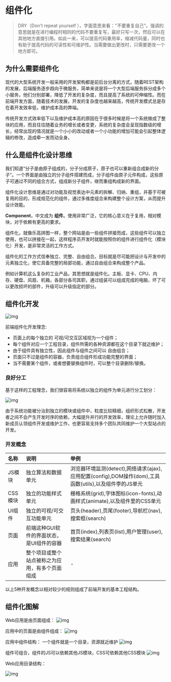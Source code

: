 # 组件化

> DRY（Don't repeat yourself ），字面意思来看："不要重复自己"。强调的意思就是在进行编程时相同的代码不要重复写，最好只写一次，然后可以在其他地方直接引用。如此一来，可以提高代码重用率，缩减代码量，同时也有助于提高代码的可读性和可维护性。当需要做出更改时，只需要更改一个地方即可。

## 为什么需要组件化

现代的大型系统开发一般采用的开发架构都是前后台分离的方式，随着REST架构的发展，后端服务逐步趋向于微服务，简单来说是将一个大型后端服务拆分成多个小服务，他们分别部署，降低了开发的复杂度，而且提高了系统的可伸缩性。而在前端开发方面，随着技术的发展，开发的复杂度也越来越高，传统开发模式总是存在着开发效率低，维护成本高的弊端。

传统开发方式效率低下以及维护成本高的原因在于很多时候是将一个系统做成了整块的应用，而且往往随着业务的增长或者变更，系统的复杂度会呈现指数级的增长，经常出现的情况就是一个小小的改动或者一个小功能的增加可能会引起整体逻辑的修改，造成牵一发而动全身。

## 什么是组件化设计思维

我们知道“分子是由原子组成的，分子分成原子，原子也可以重新组合成新的分子”。一个界面是由独立的分子组件搭建而成，分子组件由原子元件构成，这些原子可通过不同的组合方式，组成新分子组件，继而重组构成新的界面。

组件化设计思维是通过对功能及视觉表达中元素的拆解、归纳、重组，并基于可被复用的目的，形成规范化的组件，通过多维度组合来构建整个设计方案，从而提升设计效能。

**Component**，中文成为 **组件**。使用非常广泛，它的核心意义在于复用，相对模块，对于依赖有更高的要求。

组件化，就像乐高拼图一样，整个网站是由一些组件拼接而成，这些组件可以独立使用，也可以拼接在一起，这样程序员开发时就能按照你的组件进行组件化（模块化）开发，是非常灵活的工作方式。

组件化的工作方式信奉独立、完整、自由组合。目标就是尽可能把设计与开发中的元素独立化，使它具备完整的局部功能，通过自由组合来构成整个产品。

例如计算机这么复杂的工业产品，其思想就是组件化。主板、显卡、CPU、内存、硬盘、风扇、机箱，各部分各司其职，通过组装可以组成完成的电脑，坏了可以更改损坏的部件，升级可以升级指定的部分。

## 组件化开发

![img](/blog/img/vue/component1.jpg)

前端组件化开发理念:

- 页面上的每个独立的 可视/可交互区域视为一个组件；
- 每个组件对应一个工程目录，组件所需的各种资源都在这个目录下就近维护；
- 由于组件具有独立性，因此组件与组件之间可以 自由组合；
- 页面只不过是组件的容器，负责组合组件形成功能完整的界面；
- 当不需要某个组件，或者想要替换组件时，可以整个目录删除/替换。

### 良好分工

基于这样的工程理念，我们很容易将系统以独立的组件为单元进行分工划分：

![img](/blog/img/vue/component2.jpg)

由于系统功能被分治到独立的模块或组件中，粒度比较精细，组织形式松散，开发者之间不会产生开发时序的依赖，大幅提升并行的开发效率，理论上允许随时加入新成员认领组件开发或维护工作，也更容易支持多个团队共同维护一个大型站点的开发。

### 开发概念

| 名称    | 说明                                           | 举例                                                         |
| :------ | :--------------------------------------------- | :----------------------------------------------------------- |
| JS模块  | 独立算法和数据单元                             | 浏览器环境监测(detect),网络请求(ajax),应用配置(config),DOM操作(dom),工具函数(utils),以及组件李的JS单元 |
| CSS模块 | 独立的功能样式单元                             | 栅格系统(grid),字体图标(icon-fonts),动画样式(animate),以及组件里的CSS单元 |
| UI组件  | 独立的可视/可交互功能单元                      | 页头(header),页尾(footer),导航栏(nav),搜索框(search)         |
| 页面    | 前端这种GUI软件的界面状态，是UI组件的容器      | 首页(index),列表页(list),用户管理(user),搜索结果(search)     |
| 应用    | 整个项目或整个站点被称之为应用，有多个页面组成 | -                                                            |

以上5种开发概念以相对较少的规则组成了前端开发的基本工程结构。

## 组件化图解

Web应用是由页面组成：
![img](/blog/img/vue/component3.jpg)

应用中的页面是由组件组成：
![img](/blog/img/vue/component4.jpg)

应用中组件结构：
一个组件就是一个目录，资源就近维护
![img](/blog/img/vue/component5-1.jpg)

组件可组合，组件的JS可以依赖其他JS模块，CSS可依赖其他CSS模块
![img](/blog/img/vue/component5-2.jpg)

Web应用目录结构：

![img](/blog/img/vue/component6.jpg)
